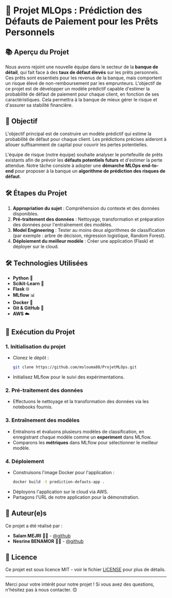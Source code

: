 # 🚀 Projet MLOps : Prédiction des Défauts de Paiement pour les Prêts Personnels

## 📚 Aperçu du Projet

Nous avons rejoint une nouvelle équipe dans le secteur de la **banque de détail**, qui fait face à des **taux de défaut élevés** sur les prêts personnels. Ces prêts sont essentiels pour les revenus de la banque, mais comportent un risque élevé de non-remboursement par les emprunteurs. L'objectif de ce projet est de développer un modèle prédictif capable d'estimer la probabilité de défaut de paiement pour chaque client, en fonction de ses caractéristiques. Cela permettra à la banque de mieux gérer le risque et d'assurer sa stabilité financière.


## 🎯 Objectif
L'objectif principal est de construire un modèle prédictif qui estime la probabilité de défaut pour chaque client. Les prédictions précises aideront à allouer suffisamment de capital pour couvrir les pertes potentielles.

L'équipe de risque (notre équipe) souhaite analyser le portefeuille de prêts existants afin de prévoir les **défauts potentiels futurs** et d'estimer la perte attendue. Notre tâche consiste à adopter une **démarche MLOps end-to-end** pour proposer à la banque un **algorithme de prédiction des risques de défaut**.

## 🛠️ Étapes du Projet

1. **Appropriation du sujet** : Compréhension du contexte et des données disponibles.
2. **Pré-traitement des données** : Nettoyage, transformation et préparation des données pour l'entraînement des modèles.
3. **Model Engineering** : Tester au moins deux algorithmes de classification (par exemple : arbre de décision, régression logistique, Random Forest).
4. **Déploiement du meilleur modèle** : Créer une application (Flask) et déployer sur le cloud.

## 🛠️ Technologies Utilisées

- **Python** 🐍
- **Scikit-Learn** 🧠
- **Flask** 🌐
- **MLflow** 📊
- **Docker** 🐳
- **Git & GitHub** 🔄
- **AWS** ☁️

## 🚀 Exécution du Projet

### 1. Initialisation du projet
- Clonez le dépôt :
    ```bash
    git clone https://github.com/mslouma88/ProjetMLOps.git
    ```
- Initialisez MLflow pour le suivi des expérimentations.

### 2. Pré-traitement des données
- Effectuons le nettoyage et la transformation des données via les notebooks fournis.

### 3. Entraînement des modèles
- Entraînons et évaluons plusieurs modèles de classification, en enregistrant chaque modèle comme un **experiment** dans MLflow.
- Comparons les **métriques** dans MLflow pour sélectionner le meilleur modèle.

### 4. Déploiement
- Construisons l'image Docker pour l'application :
    ```bash
    docker build -t prediction-defauts-app .
    ```
- Déployons l'application sur le cloud via AWS.
- Partagons l'URL de notre application pour la démonstration.

## 👥 Auteur(e)s

Ce projet a été réalisé par :

- **Salam MEJRI** 🧑‍💻 - [@github](https://github.com/mslouma88) 
- **Nesrine BENAMOR** 🧑‍💻 - [@github](https://github.com/Nes890)


## 📄 Licence

Ce projet est sous licence MIT - voir le fichier [LICENSE](LICENSE) pour plus de détails.

---

Merci pour votre intérêt pour notre projet ! Si vous avez des questions, n'hésitez pas à nous contacter. 😊

